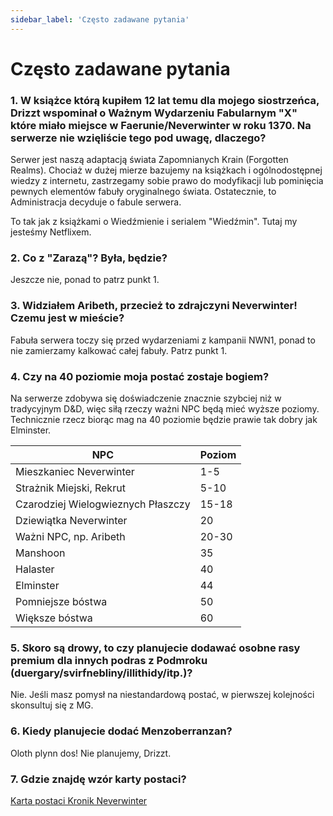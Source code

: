 ```yaml
---
sidebar_label: 'Często zadawane pytania'
---
```


# Często zadawane pytania

### 1. W książce którą kupiłem 12 lat temu dla mojego siostrzeńca, Drizzt wspominał o Ważnym Wydarzeniu Fabularnym "X" które miało miejsce w Faerunie/Neverwinter w roku 1370. Na serwerze nie wzięliście tego pod uwagę, dlaczego?

Serwer jest naszą adaptacją świata Zapomnianych Krain (Forgotten Realms). Chociaż w dużej mierze bazujemy na książkach i ogólnodostępnej wiedzy z internetu, zastrzegamy sobie prawo do modyfikacji lub pominięcia pewnych elementów fabuły oryginalnego świata. Ostatecznie, to Administracja decyduje o fabule serwera.

To tak jak z książkami o Wiedźmienie i serialem "Wiedźmin". Tutaj my jesteśmy Netflixem.

### 2. Co z "Zarazą"? Była, będzie?

Jeszcze nie, ponad to patrz punkt 1.

### 3. Widziałem Aribeth, przecież to zdrajczyni Neverwinter! Czemu jest w mieście?

Fabuła serwera toczy się przed wydarzeniami z kampanii NWN1, ponad to nie zamierzamy kalkować całej fabuły. Patrz punkt 1.

### 4. Czy na 40 poziomie moja postać zostaje bogiem?

Na serwerze zdobywa się doświadczenie znacznie szybciej niż w tradycyjnym D&D, więc siłą rzeczy ważni NPC będą mieć wyższe poziomy. Technicznie rzecz biorąc mag na 40 poziomie będzie prawie tak dobry jak Elminster.



| NPC      | Poziom |
| ----------- | ----------- |
| Mieszkaniec Neverwinter      | 1-5       |
| Strażnik Miejski, Rekrut  | 5-10        |
| Czarodziej Wielogwieznych Płaszczy     | 15-18     |
| Dziewiątka Neverwinter  | 20       |
| Ważni NPC, np. Aribeth      | 20-30       |
| Manshoon  | 35        |
| Halaster      | 40       |
| Elminster  | 44       |
| Pomniejsze bóstwa      | 50      |
| Większe bóstwa  | 60        |


### 5. Skoro są drowy, to czy planujecie dodawać osobne rasy premium dla innych podras z Podmroku (duergary/svirfnebliny/illithidy/itp.)?

Nie. Jeśli masz pomysł na niestandardową postać, w pierwszej kolejności skonsultuj się z MG. 

### 6. Kiedy planujecie dodać Menzoberranzan?

Oloth plynn dos! Nie planujemy, Drizzt. 

### 7. Gdzie znajdę wzór karty postaci?

[Karta postaci Kronik Neverwinter](../../static/docs/Karta_Postaci_KN.docx)